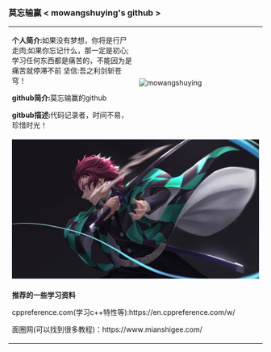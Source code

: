 <h3> 莫忘输赢 &lt mowangshuying's github &gt </h3>
<table width="100%" border="0" cellspacing="15" cellpadding="0">
<tbody>
  <tr>
      <td width="50%">
         <p><b>个人简介:</b>如果没有梦想，你将是行尸走肉;如果你忘记什么，那一定是初心;学习任何东西都是痛苦的，不能因为是痛苦就停滞不前 坚信:吾之利剑斩苍穹！</p>
        <p><b>github简介:</b>莫忘输赢的github</p>
        <p><b>gitbub描述:</b>代码记录者，时间不易，珍惜时光！</p>
      </td>
      <td width="50%">
        <p align="left"> <img src="https://github-readme-stats.vercel.app/api?username=mowangshuying&show_icons=true&include_all_commits=true&count_private=true" alt="mowangshuying" /> </p>
      </td>
  </tr>
  <tr>
    <td colspan="2">
      <img src="./img/mowangshuying.png"/>
    </td>  
  </tr>
  <tr>
     <td colspan="2">
         <p><b>推荐的一些学习资料</b></p>
         <p>cppreference.com(学习c++特性等):<a>https://en.cppreference.com/w/</a></p>
         <p>面圈网(可以找到很多教程)：<a>https://www.mianshigee.com/</a></p>
     </td> 
  </tr>
</tbody>
</table>

